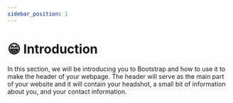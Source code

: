 ```yaml
---
sidebar_position: 1
---
```


# 😁 Introduction

In this section, we will be introducing you to Bootstrap and how to use it to make the header of your webpage. The header will serve as the main part of your website and it will contain your headshot, a small bit of information about you, and your contact information.